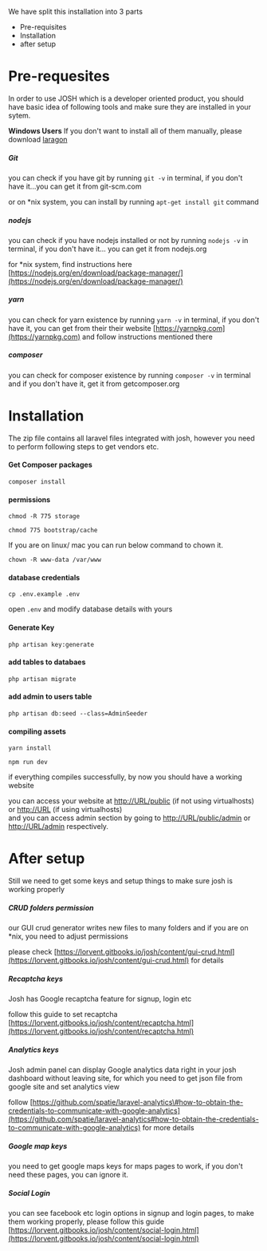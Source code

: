 We have split this installation into 3 parts

* Pre-requisites 
* Installation
* after setup

# Pre-requesites

In order to use JOSH which is a developer oriented product, you should have basic idea of following tools and make sure they are installed in your sytem.

**Windows Users** If you don't want to install all of them manually, please download [laragon](https://laragon.org/)

##### Git 

you can check if you have git by running `git -v` in terminal, if you don't have it...you can get it from git-scm.com

or on \*nix system, you can install by running `apt-get install git` command

##### nodejs

you can check if you have nodejs installed or not by running `nodejs -v` in terminal, if you don't have it... you can get it from nodejs.org

for \*nix system, find instructions here [https://nodejs.org/en/download/package-manager/](https://nodejs.org/en/download/package-manager/)

##### yarn

you can check for yarn existence by running `yarn -v` in terminal, if you don't have it, you can get from their their website [https://yarnpkg.com](https://yarnpkg.com) and follow instructions mentioned there

##### composer

you can check for composer existence by running `composer -v` in terminal and if you don't have it, get it from getcomposer.org

# Installation

The zip file contains all laravel files integrated with josh, however you need to perform following steps to get vendors etc.

#### Get Composer packages

`composer install`

#### permissions

```
chmod -R 775 storage

chmod 775 bootstrap/cache
```

If you are on linux/ mac you can run below command to chown it.

```
chown -R www-data /var/www
```

#### database credentials

```
cp .env.example .env
```

open `.env` and modify database details with yours

#### Generate Key

```
php artisan key:generate
```

#### add tables to databaes

`php artisan migrate`

#### add admin to users table

`php artisan db:seed --class=AdminSeeder`

#### compiling assets

`yarn install`

`npm run dev`

if everything compiles successfully, by now you should have a working website

you can access your website at [http://URL/public](http://URL/public) \(if not using virtualhosts\) or [http://URL](http://URL) \(if using virtualhosts\)  
and you can access admin section by going to [http://URL/public/admin](http://URL/public/admin) or [http://URL/admin](http://URL/admin) respectively.

# After setup

Still we need to get some keys and setup things to make sure josh is working properly

##### CRUD folders permission

our GUI crud generator writes new files to many folders and if you are on \*nix, you need to adjust permissions

please check [https://lorvent.gitbooks.io/josh/content/gui-crud.html](https://lorvent.gitbooks.io/josh/content/gui-crud.html) for details

##### Recaptcha keys

Josh has Google recaptcha feature for signup, login etc

follow this guide to set recaptcha [https://lorvent.gitbooks.io/josh/content/recaptcha.html](https://lorvent.gitbooks.io/josh/content/recaptcha.html)

##### Analytics keys

Josh admin panel can display Google analytics data right in your josh dashboard without leaving site, for which you need to get json file from google site and set analytics view

follow [https://github.com/spatie/laravel-analytics\#how-to-obtain-the-credentials-to-communicate-with-google-analytics](https://github.com/spatie/laravel-analytics#how-to-obtain-the-credentials-to-communicate-with-google-analytics) for more details

##### Google map keys

you need to get google maps keys for maps pages to work, if you don't need these pages, you can ignore it.

##### Social Login

you can see facebook etc login options in signup and login pages, to make them working properly, please follow this guide [https://lorvent.gitbooks.io/josh/content/social-login.html](https://lorvent.gitbooks.io/josh/content/social-login.html)

